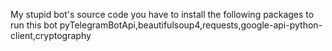 My stupid bot's source code
you have to install the following packages to run this bot
pyTelegramBotApi,beautifulsoup4,requests,google-api-python-client,cryptography
